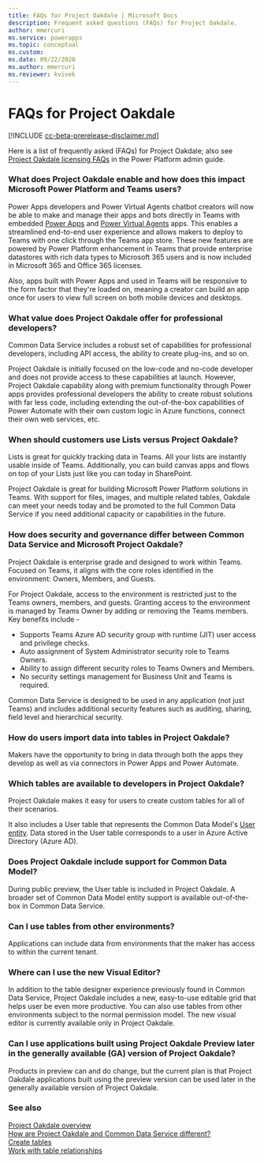 ```yaml
---
title: FAQs for Project Oakdale | Microsoft Docs
description: Frequent asked questions (FAQs) for Project Oakdale.
author: mmercuri
ms.service: powerapps
ms.topic: conceptual
ms.custom: 
ms.date: 09/22/2020
ms.author: mmercuri
ms.reviewer: kvivek
---
```

# FAQs for Project Oakdale 

[!INCLUDE [cc-beta-prerelease-disclaimer.md](../includes/cc-beta-prerelease-disclaimer.md)]

Here is a list of frequently asked (FAQs) for Project Oakdale; also see [Project Oakdale licensing FAQs](/power-platform/admin/powerapps-flow-licensing-faq#project-oakdale) in the Power Platform admin guide.

### What does Project Oakdale enable and how does this impact Microsoft Power Platform and Teams users? 

Power Apps developers and Power Virtual Agents chatbot creators will now be able to make and manage their apps and bots directly in Teams with embedded [Power Apps](overview.md) and [Power Virtual Agents](https://aka.ms/pva-teams-docs) apps. This enables a streamlined end-to-end user experience and allows makers to deploy to Teams with one click through the Teams app store. These new features are powered by Power Platform enhancement in Teams that provide enterprise datastores with rich data types to Microsoft 365 users and is now included in Microsoft 365 and Office 365 licenses.

Also, apps built with Power Apps and used in Teams will be responsive to the form factor that they're loaded on, meaning a creator can build an app once for users to view full screen on both mobile devices and desktops.  

### What value does Project Oakdale offer for professional developers?

Common Data Service includes a robust set of capabilities for professional developers, including API access, the ability to create plug-ins, and so on. 

Project Oakdale is initially focused on the low-code and no-code developer and does not provide access to these capabilities at launch. However, Project Oakdale capability along with premium functionality through Power apps provides professional developers the ability to create robust solutions with far less code, including extending the out-of-the-box capabilities of Power Automate with their own custom logic in Azure functions, connect their own web services, etc.

### When should customers use Lists versus Project Oakdale?

Lists is great for quickly tracking data in Teams. All your lists are instantly usable inside of Teams. Additionally, you can build canvas apps and flows on top of your Lists just like you can today in SharePoint. 

Project Oakdale is great for building Microsoft Power Platform solutions in Teams. With support for files, images, and multiple related tables, Oakdale can meet your needs today and be promoted to the full Common Data Service if you need additional capacity or capabilities in the future.

### How does security and governance differ between Common Data Service and Microsoft Project Oakdale?

Project Oakdale is enterprise grade and designed to work within Teams. Focused on Teams, it aligns with the core roles identified in the environment: Owners, Members, and Guests. 

For Project Oakdale, access to the environment is restricted just to the Teams owners, members, and guests. 
Granting access to the environment is managed by Teams Owner by adding or removing the Teams members.
Key benefits include -
- Supports Teams Azure AD security group with runtime (JIT) user access and privilege checks.  
- Auto assignment of System Administrator security role to Teams Owners. 
- Ability to assign different security roles to Teams Owners and Members.  
- No security settings management for Business Unit and Teams is required.

Common Data Service is designed to be used in any application (not just Teams) and includes additional security features such as auditing, sharing, field level and hierarchical security.  

### How do users import data into tables in Project Oakdale?
Makers have the opportunity to bring in data through both the apps they develop as well as via connectors in Power Apps and Power Automate.

### Which tables are available to developers in Project Oakdale?  
 
Project Oakdale makes it easy for users to create custom tables for all of their scenarios. 

It also includes a User table that represents the Common Data Model's [User entity](https://docs.microsoft.com/common-data-model/schema/core/applicationcommon/user). Data stored in the User table corresponds to a user in Azure Active Directory (Azure AD). 


### Does Project Oakdale include support for Common Data Model?
 
During public preview, the User table is included in Project Oakdale. A broader set of Common Data Model entity support is available out-of-the-box in Common Data Service. 

### Can I use tables from other environments?
 
Applications can include data from environments that the maker has access to within the current tenant.

### Where can I use the new Visual Editor?

In addition to the table designer experience previously found in Common Data Service, Project Oakdale includes a new, easy-to-use editable grid that helps user be even more productive. You can also use tables from other environments subject to the normal permission model. The new visual editor is currently available only in Project Oakdale.


### Can I use applications built using Project Oakdale Preview later in the generally available (GA) version of Project Oakdale?

Products in preview can and do change, but the current plan is that Project Oakdale applications built using the preview version can be used later in the generally available version of Project Oakdale. 


### See also

[Project Oakdale overview](overview-data-platform.md)<br />
[How are Project Oakdale and Common Data Service different?](data-platform-compare.md) <br />
[Create tables](create-table.md)<br/>
[Work with table relationships](relationships-table.md)
